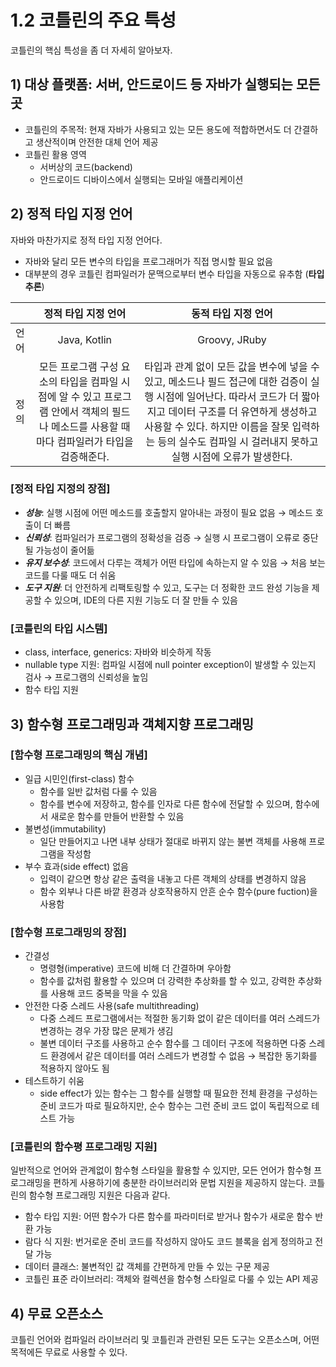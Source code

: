 # 1.2 코틀린의 주요 특성
코틀린의 핵심 특성을 좀 더 자세히 알아보자.

## 1) 대상 플랫폼: 서버, 안드로이드 등 자바가 실행되는 모든 곳
- 코틀린의 주목적: 현재 자바가 사용되고 있는 모든 용도에 적합하면서도 더 간결하고 생산적이며 안전한 대체 언어 제공
- 코틀린 활용 영역
  - 서버상의 코드(backend)
  - 안드로이드 디바이스에서 실행되는 모바일 애플리케이션

## 2) 정적 타입 지정 언어
자바와 마찬가지로 정적 타입 지정 언어다.
- 자바와 달리 모든 변수의 타입을 프로그래머가 직접 명시할 필요 없음
- 대부분의 경우 코틀린 컴파일러가 문맥으로부터 변수 타입을 자동으로 유추함 (**타입 추론**)

|     | 정적 타입 지정 언어 | 동적 타입 지정 언어|
| --- | :-------------: | :-----------: |
| 언어 | Java, Kotlin | Groovy, JRuby |
| 정의 | 모든 프로그램 구성 요소의 타입을 컴파일 시점에 알 수 있고 프로그램 안에서 객체의 필드나 메소드를 사용할 때마다 컴파일러가 타입을 검증해준다. | 타입과 관계 없이 모든 값을 변수에 넣을 수 있고, 메소드나 필드 접근에 대한 검증이 실행 시점에 일어난다. 따라서 코드가 더 짧아지고 데이터 구조를 더 유연하게 생성하고 사용할 수 있다. 하지만 이름을 잘못 입력하는 등의 실수도 컴파일 시 걸러내지 못하고 실행 시점에 오류가 발생한다. |

### [정적 타입 지정의 장점]
- ***성능***: 실행 시점에 어떤 메소드를 호출할지 알아내는 과정이 필요 없음 → 메소드 호출이 더 빠름
- ***신뢰성***: 컴파일러가 프로그램의 정확성을 검증 → 실행 시 프로그램이 오류로 중단될 가능성이 줄어듦
- ***유지 보수성***: 코드에서 다루는 객체가 어떤 타입에 속하는지 알 수 있음 → 처음 보는 코드를 다룰 때도 더 쉬움
- ***도구 지원***: 더 안전하게 리팩토링할 수 있고, 도구는 더 정확한 코드 완성 기능을 제공할 수 있으며, IDE의 다른 지원 기능도 더 잘 만들 수 있음

### [코틀린의 타입 시스템]
- class, interface, generics: 자바와 비슷하게 작동
- nullable type 지원: 컴파일 시점에 null pointer exception이 발생할 수 있는지 검사 → 프로그램의 신뢰성을 높임
- 함수 타입 지원

## 3) 함수형 프로그래밍과 객체지향 프로그래밍
### [함수형 프로그래밍의 핵심 개념]
- 일급 시민인(first-class) 함수
  - 함수를 일반 값처럼 다룰 수 있음
  - 함수를 변수에 저장하고, 함수를 인자로 다른 함수에 전달할 수 있으며, 함수에서 새로운 함수를 만들어 반환할 수 있음
- 불변성(immutability)
  - 일단 만들어지고 나면 내부 상태가 절대로 바뀌지 않는 불변 객체를 사용해 프로그램을 작성함
- 부수 효과(side effect) 없음
  - 입력이 같으면 항상 같은 출력을 내놓고 다른 객체의 상태를 변경하지 않음
  - 함수 외부나 다른 바깥 환경과 상호작용하지 안흔 순수 함수(pure fuction)을 사용함

### [함수형 프로그래밍의 장점]
- 간결성
  - 명령형(imperative) 코드에 비해 더 간결하며 우아함
  - 함수를 값처럼 활용할 수 있으며 더 강력한 추상화를 할 수 있고, 강력한 추상화를 사용해 코드 중복을 막을 수 있음
- 안전한 다중 스레드 사용(safe multithreading)
  - 다중 스레드 프로그램에서는 적절한 동기화 없이 같은 데이터를 여러 스레드가 변경하는 경우 가장 많은 문제가 생김
  - 불변 데이터 구조를 사용하고 순수 함수를 그 데이터 구조에 적용하면 다중 스레드 환경에서 같은 데이터를 여러 스레드가 변경할 수 없음 → 복잡한 동기화를 적용하지 않아도 됨
- 테스트하기 쉬움
  - side effect가 있는 함수는 그 함수를 실행할 때 필요한 전체 환경을 구성하는 준비 코드가 따로 필요하지만, 순수 함수는 그런 준비 코드 없이 독립적으로 테스트 가능

### [코틀린의 함수평 프로그래밍 지원]
일반적으로 언어와 관계없이 함수형 스타일을 활용할 수 있지만, 모든 언어가 함수형 프로그래밍을 편하게 사용하기에 충분한 라이브러리와 문법 지원을 제공하지 않는다. 코틀린의 함수형 프로그래밍 지원은 다음과 같다.

- 함수 타입 지원: 어떤 함수가 다른 함수를 파라미터로 받거나 함수가 새로운 함수 반환 가능
- 람다 식 지원: 번거로운 준비 코드를 작성하지 않아도 코드 블록을 쉽게 정의하고 전달 가능
- 데이터 클래스: 불변적인 값 객체를 간편하게 만들 수 있는 구문 제공
- 코틀린 표준 라이브러리: 객체와 컬렉션을 함수형 스타일로 다룰 수 있는 API 제공

## 4) 무료 오픈소스
코틀린 언어와 컴파일러 라이브러리 및 코틀린과 관련된 모든 도구는 오픈소스며, 어떤 목적에든 무료로 사용할 수 있다.
